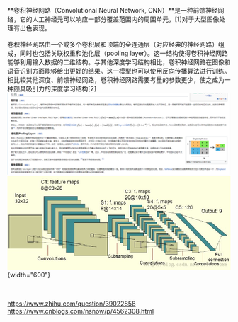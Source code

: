 **卷积神经网路（Convolutional Neural Network,
CNN）**是一种前馈神经网络，它的人工神经元可以响应一部分覆盖范围内的周围单元，\[1\]对于大型图像处理有出色表现。\
\
卷积神经网路由一个或多个卷积层和顶端的全连通层（对应经典的神经网路）组成，同时也包括关联权重和池化层（pooling
layer）。这一结构使得卷积神经网路能够利用输入数据的二维结构。与其他深度学习结构相比，卷积神经网路在图像和语音识别方面能够给出更好的结果。这一模型也可以使用反向传播算法进行训练。相比较其他深度、前馈神经网路，卷积神经网路需要考量的参数更少，使之成为一种颇具吸引力的深度学习结构\[2\]\
![](../../../media/deeplearning/dl/cnn.png)\
![](../../../media/deeplearning/dl/cnn1.png){width="600"}

\
\
<https://www.zhihu.com/question/39022858>
<https://www.cnblogs.com/nsnow/p/4562308.html>
